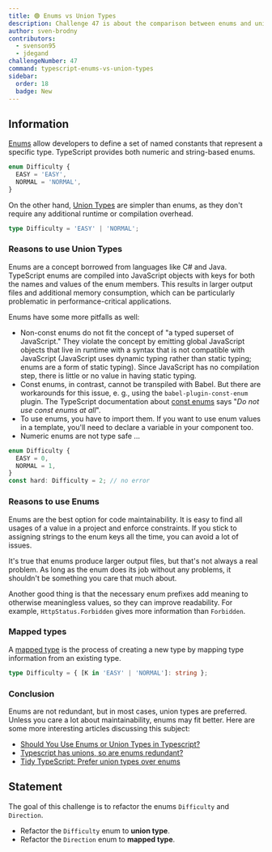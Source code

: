 ```yaml
---
title: 🟢 Enums vs Union Types
description: Challenge 47 is about the comparison between enums and union types
author: sven-brodny
contributors:
  - svenson95
  - jdegand
challengeNumber: 47
command: typescript-enums-vs-union-types
sidebar:
  order: 18
  badge: New
---
```


## Information

[Enums](https://www.typescriptlang.org/docs/handbook/enums.html) allow developers to define a set of named constants that represent a specific type. TypeScript provides both numeric and string-based enums.

```typescript
enum Difficulty {
  EASY = 'EASY',
  NORMAL = 'NORMAL',
}
```

On the other hand, [Union Types](https://www.typescriptlang.org/docs/handbook/2/everyday-types.html#union-types) are simpler than enums, as they don't require any additional runtime or compilation overhead.

```typescript
type Difficulty = 'EASY' | 'NORMAL';
```

### Reasons to use Union Types

Enums are a concept borrowed from languages like C# and Java. TypeScript enums are compiled into JavaScript objects with keys for both the names and values of the enum members. This results in larger output files and additional memory consumption, which can be particularly problematic in performance-critical applications.

Enums have some more pitfalls as well:

- Non-const enums do not fit the concept of "a typed superset of JavaScript." They violate the concept by emitting global JavaScript objects that live in runtime with a syntax that is not compatible with JavaScript (JavaScript uses dynamic typing rather than static typing; enums are a form of static typing). Since JavaScript has no compilation step, there is little or no value in having static typing.
- Const enums, in contrast, cannot be transpiled with Babel. But there are workarounds for this issue, e. g., using the `babel-plugin-const-enum` plugin. The TypeScript documentation about [const enums](https://www.typescriptlang.org/docs/handbook/enums.html#const-enums) says "_Do not use const enums at all_".
- To use enums, you have to import them. If you want to use enum values in a template, you'll need to declare a variable in your component too.
- Numeric enums are not type safe ...

```typescript
enum Difficulty {
  EASY = 0,
  NORMAL = 1,
}
const hard: Difficulty = 2; // no error
```

### Reasons to use Enums

Enums are the best option for code maintainability. It is easy to find all usages of a value in a project and enforce constraints. If you stick to assigning strings to the enum keys all the time, you can avoid a lot of issues.

It's true that enums produce larger output files, but that's not always a real problem. As long as the enum does its job without any problems, it shouldn't be something you care that much about.

Another good thing is that the necessary enum prefixes add meaning to otherwise meaningless values, so they can improve readability. For example, `HttpStatus.Forbidden` gives more information than `Forbidden`.

### Mapped types

A [mapped type](https://learntypescript.dev/08/l2-mapped-type) is the process of creating a new type by mapping type information from an existing type.

```typescript
type Difficulty = { [K in 'EASY' | 'NORMAL']: string };
```

### Conclusion

Enums are not redundant, but in most cases, union types are preferred. Unless you care a lot about maintainability, enums may fit better. Here are some more interesting articles discussing this subject:

- [Should You Use Enums or Union Types in Typescript?](https://www.bam.tech/article/should-you-use-enums-or-union-types-in-typescript)
- [Typescript has unions, so are enums redundant?](https://stackoverflow.com/questions/40275832/typescript-has-unions-so-are-enums-redundant)
- [Tidy TypeScript: Prefer union types over enums](https://fettblog.eu/tidy-typescript-avoid-enums/)

## Statement

The goal of this challenge is to refactor the enums `Difficulty` and `Direction`.

- Refactor the `Difficulty` enum to **union type**.
- Refactor the `Direction` enum to **mapped type**.
